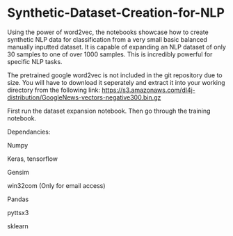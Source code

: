 # Synthetic-Dataset-Creation-for-NLP

Using the power of word2vec, the notebooks showcase how to create synthetic NLP data for classification from a very small basic balanced manually inputted dataset. It is capable of expanding an NLP dataset of only 30 samples to one of over 1000 samples. This is incredibly powerful for specific NLP tasks.

The pretrained google word2vec is not included in the git repository due to size. You will have to download it seperately and extract it into your working directory from the following link:
https://s3.amazonaws.com/dl4j-distribution/GoogleNews-vectors-negative300.bin.gz

First run the dataset expansion notebook. Then go through the training notebook.


Dependancies: 

Numpy

Keras, tensorflow

Gensim

win32com (Only for email access)

Pandas

pyttsx3

sklearn
